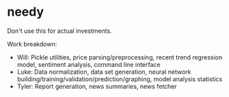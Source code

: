 # needy

Don't use this for actual investments.

Work breakdown:
- Will: Pickle utilities, price parsing/preprocessing, recent trend regression model, sentiment analysis, command line interface
- Luke: Data normalization, data set generation,  neural network building/training/validation/prediction/graphing, model analysis statistics
- Tyler: Report generation, news summaries, news fetcher